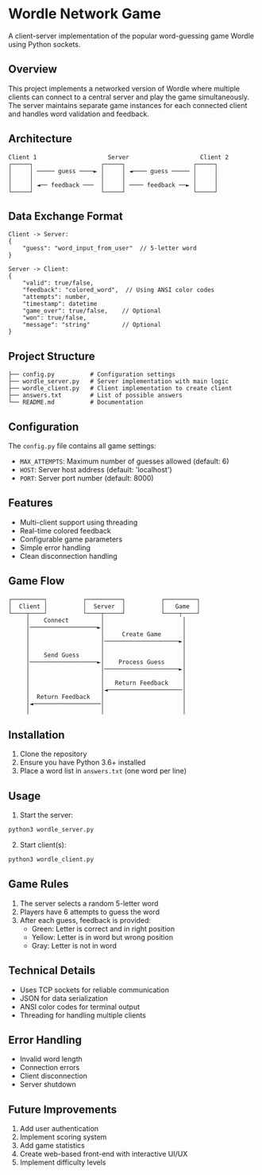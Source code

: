 # Wordle Network Game

A client-server implementation of the popular word-guessing game Wordle using Python sockets.

## Overview

This project implements a networked version of Wordle where multiple clients can connect to a central server and play the game simultaneously. The server maintains separate game instances for each connected client and handles word validation and feedback.

## Architecture

```
Client 1                    Server                    Client 2
┌─────┐                   ┌─────┐                   ┌─────┐
│     │ ───── guess ────► │     │ ◄──── guess ───── │     │
│     │                   │     │                   │     │
│     │ ◄── feedback ───  │     │ ──── feedback ──► │     │
└─────┘                   └─────┘                   └─────┘
```

## Data Exchange Format

```
Client -> Server:
{
    "guess": "word_input_from_user"  // 5-letter word
}

Server -> Client:
{
    "valid": true/false,
    "feedback": "colored_word",  // Using ANSI color codes
    "attempts": number,
    "timestamp": datetime
    "game_over": true/false,    // Optional
    "won": true/false,
    "message": "string"         // Optional
}
```

## Project Structure

```
├── config.py          # Configuration settings
├── wordle_server.py   # Server implementation with main logic
├── wordle_client.py   # Client implementation to create client
├── answers.txt        # List of possible answers
└── README.md          # Documentation 
```

## Configuration

The `config.py` file contains all game settings:
- `MAX_ATTEMPTS`: Maximum number of guesses allowed (default: 6)
- `HOST`: Server host address (default: 'localhost')
- `PORT`: Server port number (default: 8000)

## Features

- Multi-client support using threading
- Real-time colored feedback
- Configurable game parameters
- Simple error handling
- Clean disconnection handling

## Game Flow

```
┌─────────┐          ┌──────────┐          ┌─────────┐
│  Client │          │  Server  │          │   Game  │
└────┬────┘          └────┬─────┘          └────┬────┘
     │    Connect         │                      │
     │───────────────────►│                      │
     │                    │     Create Game      │
     │                    │─────────────────────►│
     │                    │                      │
     │    Send Guess      │                      │
     │───────────────────►│    Process Guess     │
     │                    │─────────────────────►│
     │                    │                      │
     │                    │   Return Feedback    │
     │                    │◄─────────────────────│
     │  Return Feedback   │                      │
     │◄───────────────────│                      │
     │                    │                      │
```

## Installation

1. Clone the repository
2. Ensure you have Python 3.6+ installed
3. Place a word list in `answers.txt` (one word per line)

## Usage

1. Start the server:
```bash
python3 wordle_server.py
```

2. Start client(s):
```bash
python3 wordle_client.py
```

## Game Rules

1. The server selects a random 5-letter word
2. Players have 6 attempts to guess the word
3. After each guess, feedback is provided:
   - Green: Letter is correct and in right position
   - Yellow: Letter is in word but wrong position
   - Gray: Letter is not in word

## Technical Details

- Uses TCP sockets for reliable communication
- JSON for data serialization
- ANSI color codes for terminal output
- Threading for handling multiple clients

## Error Handling

- Invalid word length
- Connection errors
- Client disconnection
- Server shutdown

## Future Improvements

1. Add user authentication
2. Implement scoring system
3. Add game statistics
4. Create web-based front-end with interactive UI/UX
6. Implement difficulty levels